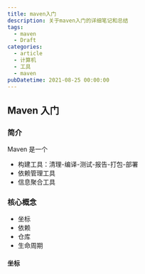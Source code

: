 ```yaml
---
title: maven入门
description: 关于maven入门的详细笔记和总结
tags:
  - maven
  - Draft
categories:
  - article
  - 计算机
  - 工具
  - maven
pubDatetime: 2021-08-25 00:00:00
---
```


## Maven 入门

### 简介

Maven 是一个

- 构建工具：清理-编译-测试-报告-打包-部署
- 依赖管理工具
- 信息聚合工具

### 核心概念

- 坐标
- 依赖
- 仓库
- 生命周期

#### 坐标

